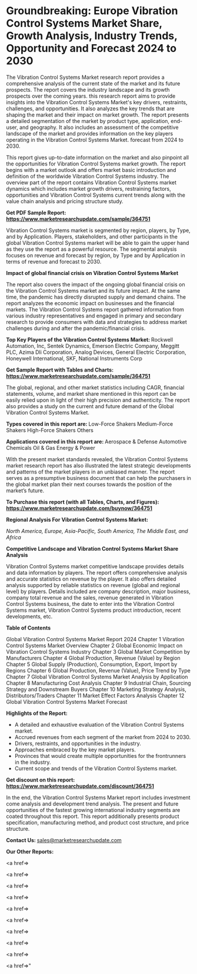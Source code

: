 # Groundbreaking: Europe Vibration Control Systems Market Share, Growth Analysis, Industry Trends, Opportunity and Forecast 2024 to 2030

The Vibration Control Systems Market research report provides a comprehensive analysis of the current state of the market and its future prospects. The report covers the industry landscape and its growth prospects over the coming years. this research report aims to provide insights into the Vibration Control Systems Market's key drivers, restraints, challenges, and opportunities. It also analyzes the key trends that are shaping the market and their impact on market growth. The report presents a detailed segmentation of the market by product type, application, end-user, and geography. It also includes an assessment of the competitive landscape of the market and provides information on the key players operating in the Vibration Control Systems Market. forecast from 2024 to 2030.

This report gives up-to-date information on the market and also pinpoint all the opportunities for Vibration Control Systems market growth. The report begins with a market outlook and offers market basic introduction and definition of the worldwide Vibration Control Systems industry. The overview part of the report contains Vibration Control Systems market dynamics which includes market growth drivers, restraining factors, opportunities and Vibration Control Systems current trends along with the value chain analysis and pricing structure study.

<strong><b>Get PDF Sample Report: <a href=https://www.marketresearchupdate.com/sample/364751>https://www.marketresearchupdate.com/sample/364751</a></b></strong>

Vibration Control Systems market is segmented by region, players, by Type, and by Application. Players, stakeholders, and other participants in the global Vibration Control Systems market will be able to gain the upper hand as they use the report as a powerful resource. The segmental analysis focuses on revenue and forecast by region, by Type and by Application in terms of revenue and forecast to 2030.

<strong><b>Impact of global financial crisis on Vibration Control Systems Market</b></strong>

The report also covers the impact of the ongoing global financial crisis on the Vibration Control Systems market and its future impact. At the same time, the pandemic has directly disrupted supply and demand chains. The report analyzes the economic impact on businesses and the financial markets. The Vibration Control Systems report gathered information from various industry representatives and engaged in primary and secondary research to provide consumers with data and strategies to address market challenges during and after the pandemic/financial crisis.

<strong><b>Top Key Players of the Vibration Control Systems Market:
</b></strong>Rockwell Automation, Inc, Sentek Dynamics, Emerson Electric Company, Meggitt PLC, Azima Dli Corporation, Analog Devices, General Electric Corporation, Honeywell International, SKF, National Instruments Corp<strong><b>
</b></strong>

<strong><b>Get Sample Report with Tables and Charts: <a href=https://www.marketresearchupdate.com/sample/364751>https://www.marketresearchupdate.com/sample/364751</a></b></strong>

The global, regional, and other market statistics including CAGR, financial statements, volume, and market share mentioned in this report can be easily relied upon in light of their high precision and authenticity. The report also provides a study on the current and future demand of the Global Vibration Control Systems Market.

<strong><b>Types covered in this report are:
</b></strong>Low-Force Shakers
Medium-Force Shakers
High-Force Shakers
Others<strong><b>
</b></strong>

<strong><b>Applications covered in this report are:
</b></strong>Aerospace & Defense
Automotive
Chemicals
Oil & Gas
Energy & Power<strong><b>
</b></strong>

With the present market standards revealed, the Vibration Control Systems market research report has also illustrated the latest strategic developments and patterns of the market players in an unbiased manner. The report serves as a presumptive business document that can help the purchasers in the global market plan their next courses towards the position of the market’s future.

<strong><b>To Purchase this report (with all Tables, Charts, and Figures): <a href=https://www.marketresearchupdate.com/buynow/364751>https://www.marketresearchupdate.com/buynow/364751</a></b></strong>

<strong><b>Regional Analysis For Vibration Control Systems Market:</b></strong>

<em><i>North America, Europe, Asia-Pacific, South America, The Middle East, and Africa</i></em>

<strong><b>Competitive Landscape and Vibration Control Systems Market Share Analysis</b></strong>

Vibration Control Systems market competitive landscape provides details and data information by players. The report offers comprehensive analysis and accurate statistics on revenue by the player. It also offers detailed analysis supported by reliable statistics on revenue (global and regional level) by players. Details included are company description, major business, company total revenue and the sales, revenue generated in Vibration Control Systems business, the date to enter into the Vibration Control Systems market, Vibration Control Systems product introduction, recent developments, etc.

<strong><b>Table of Contents</b></strong>

Global Vibration Control Systems Market Report 2024
Chapter 1 Vibration Control Systems Market Overview
Chapter 2 Global Economic Impact on Vibration Control Systems Industry
Chapter 3 Global Market Competition by Manufacturers
Chapter 4 Global Production, Revenue (Value) by Region
Chapter 5 Global Supply (Production), Consumption, Export, Import by Regions
Chapter 6 Global Production, Revenue (Value), Price Trend by Type
Chapter 7 Global Vibration Control Systems Market Analysis by Application
Chapter 8 Manufacturing Cost Analysis
Chapter 9 Industrial Chain, Sourcing Strategy and Downstream Buyers
Chapter 10 Marketing Strategy Analysis, Distributors/Traders
Chapter 11 Market Effect Factors Analysis
Chapter 12 Global Vibration Control Systems Market Forecast

<strong><b>Highlights of the Report:</b></strong>

- A detailed and exhaustive evaluation of the Vibration Control Systems market.
- Accrued revenues from each segment of the market from 2024 to 2030.
- Drivers, restraints, and opportunities in the industry.
- Approaches embraced by the key market players.
- Provinces that would create multiple opportunities for the frontrunners in the industry.
- Current scope and trends of the Vibration Control Systems market.

<strong><b>Get discount on this report: <a href=https://www.marketresearchupdate.com/discount/364751>https://www.marketresearchupdate.com/discount/364751</a></b></strong>

In the end, the Vibration Control Systems Market report includes investment come analysis and development trend analysis. The present and future opportunities of the fastest growing international industry segments are coated throughout this report. This report additionally presents product specification, manufacturing method, and product cost structure, and price structure.

<strong><b>Contact Us:
</b></strong>sales@marketresearchupdate.com

<strong>Our Other Reports:</strong>

<a href=></a>

<a href=></a>

<a href=></a>

<a href=></a>

<a href=></a>

<a href=></a>

<a href=></a>

<a href=></a>

<a href=></a>

<a href=></a>"
